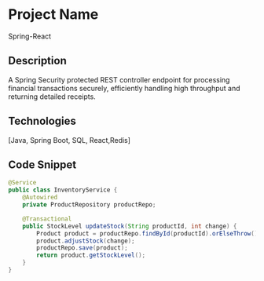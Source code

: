 # Project Name
Spring-React

## Description
A Spring Security protected REST controller endpoint for processing financial transactions securely, efficiently handling high throughput and returning detailed receipts.

## Technologies
[Java, Spring Boot, SQL, React,Redis]

## Code Snippet
```java
@Service
public class InventoryService {
    @Autowired
    private ProductRepository productRepo;

    @Transactional
    public StockLevel updateStock(String productId, int change) {
        Product product = productRepo.findById(productId).orElseThrow();
        product.adjustStock(change);
        productRepo.save(product);
        return product.getStockLevel();
    }
}
```


